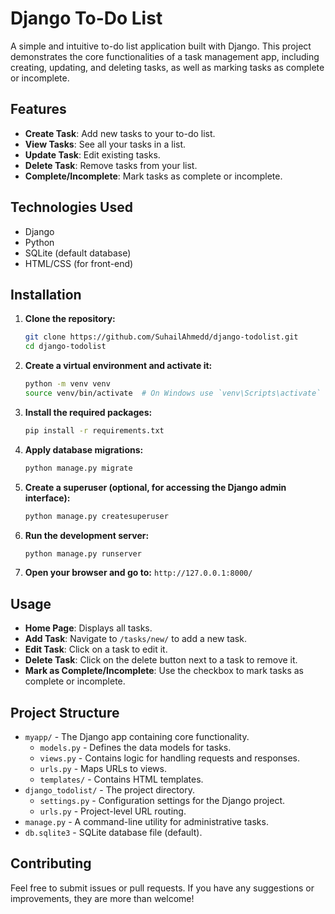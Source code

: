 # Django To-Do List

A simple and intuitive to-do list application built with Django. This project demonstrates the core functionalities of a task management app, including creating, updating, and deleting tasks, as well as marking tasks as complete or incomplete.

## Features

- **Create Task**: Add new tasks to your to-do list.
- **View Tasks**: See all your tasks in a list.
- **Update Task**: Edit existing tasks.
- **Delete Task**: Remove tasks from your list.
- **Complete/Incomplete**: Mark tasks as complete or incomplete.

## Technologies Used

- Django
- Python
- SQLite (default database)
- HTML/CSS (for front-end)

## Installation

1. **Clone the repository:**

   ```bash
   git clone https://github.com/SuhailAhmedd/django-todolist.git
   cd django-todolist
   ```

2. **Create a virtual environment and activate it:**

   ```bash
   python -m venv venv
   source venv/bin/activate  # On Windows use `venv\Scripts\activate`
   ```

3. **Install the required packages:**

   ```bash
   pip install -r requirements.txt
   ```

4. **Apply database migrations:**

   ```bash
   python manage.py migrate
   ```

5. **Create a superuser (optional, for accessing the Django admin interface):**

   ```bash
   python manage.py createsuperuser
   ```

6. **Run the development server:**

   ```bash
   python manage.py runserver
   ```

7. **Open your browser and go to:** `http://127.0.0.1:8000/`

## Usage

- **Home Page**: Displays all tasks.
- **Add Task**: Navigate to `/tasks/new/` to add a new task.
- **Edit Task**: Click on a task to edit it.
- **Delete Task**: Click on the delete button next to a task to remove it.
- **Mark as Complete/Incomplete**: Use the checkbox to mark tasks as complete or incomplete.

## Project Structure

- `myapp/` - The Django app containing core functionality.
  - `models.py` - Defines the data models for tasks.
  - `views.py` - Contains logic for handling requests and responses.
  - `urls.py` - Maps URLs to views.
  - `templates/` - Contains HTML templates.
- `django_todolist/` - The project directory.
  - `settings.py` - Configuration settings for the Django project.
  - `urls.py` - Project-level URL routing.
- `manage.py` - A command-line utility for administrative tasks.
- `db.sqlite3` - SQLite database file (default).

## Contributing

Feel free to submit issues or pull requests. If you have any suggestions or improvements, they are more than welcome!

